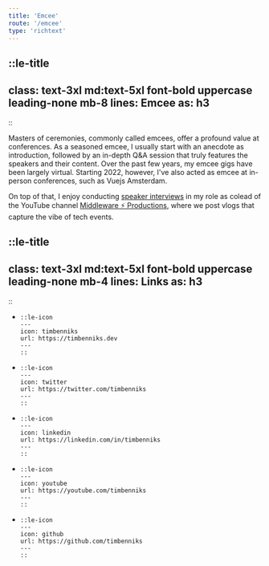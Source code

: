 ```yaml
---
title: 'Emcee'
route: '/emcee'
type: 'richtext'
---
```


::le-title
---
class: text-3xl md:text-5xl font-bold uppercase leading-none mb-8
lines: Emcee
as: h3
---
::

<p class="text-xl mb-8 leading-relaxed">
  Masters of ceremonies, commonly called emcees, offer a profound value
  at conferences. As a seasoned emcee, I usually start with an anecdote
  as introduction, followed by an in-depth Q&A session that truly
  features the speakers and their content. Over the past few years, my
  emcee gigs have been largely virtual. Starting 2022, however, I've
  also acted as emcee at in-person conferences, such as Vuejs Amsterdam.
</p>

<p class="text-xl mb-8 leading-relaxed">
  On top of that, I enjoy conducting
  <a
    href="https://timbenniks.dev/tags/Interview"
    target="_blank"
    rel="noopener"
    >speaker interviews</a
  >
  in my role as colead of the YouTube channel
  <a
    href="https://middleware.productions/"
    target="_blank"
    rel="noopener"
    >Middleware ⚡️ Productions</a
  >, where we post vlogs that capture the vibe of tech events.
</p>

::le-title
---
class: text-3xl md:text-5xl font-bold uppercase leading-none mb-4
lines: Links
as: h3
---
::

<ul class="inline-flex space-x-2">
  <li>

    ::le-icon
    ---
    icon: timbenniks
    url: https://timbenniks.dev
    ---
    ::

  </li>
  <li>

    ::le-icon
    ---
    icon: twitter
    url: https://twitter.com/timbenniks
    ---
    ::

  </li>
  <li>

    ::le-icon
    ---
    icon: linkedin
    url: https://linkedin.com/in/timbenniks
    ---
    ::

  </li>
  <li>

    ::le-icon
    ---
    icon: youtube
    url: https://youtube.com/timbenniks
    ---
    ::

  </li>
  <li>

    ::le-icon
    ---
    icon: github
    url: https://github.com/timbenniks
    ---
    ::

  </li>
</ul>